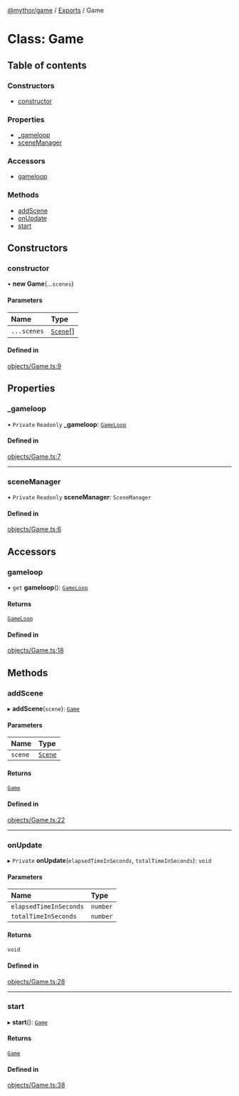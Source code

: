 [@mythor/game](../README.md) / [Exports](../modules.md) / Game

# Class: Game

## Table of contents

### Constructors

- [constructor](Game.md#constructor)

### Properties

- [\_gameloop](Game.md#_gameloop)
- [sceneManager](Game.md#scenemanager)

### Accessors

- [gameloop](Game.md#gameloop)

### Methods

- [addScene](Game.md#addscene)
- [onUpdate](Game.md#onupdate)
- [start](Game.md#start)

## Constructors

### constructor

• **new Game**(...`scenes`)

#### Parameters

| Name | Type |
| :------ | :------ |
| `...scenes` | [`Scene`](Scene.md)[] |

#### Defined in

[objects/Game.ts:9](https://github.com/desaintvincent/mythor/blob/d4665fb/packages/game/src/objects/Game.ts#L9)

## Properties

### \_gameloop

• `Private` `Readonly` **\_gameloop**: [`GameLoop`](GameLoop.md)

#### Defined in

[objects/Game.ts:7](https://github.com/desaintvincent/mythor/blob/d4665fb/packages/game/src/objects/Game.ts#L7)

___

### sceneManager

• `Private` `Readonly` **sceneManager**: `SceneManager`

#### Defined in

[objects/Game.ts:6](https://github.com/desaintvincent/mythor/blob/d4665fb/packages/game/src/objects/Game.ts#L6)

## Accessors

### gameloop

• `get` **gameloop**(): [`GameLoop`](GameLoop.md)

#### Returns

[`GameLoop`](GameLoop.md)

#### Defined in

[objects/Game.ts:18](https://github.com/desaintvincent/mythor/blob/d4665fb/packages/game/src/objects/Game.ts#L18)

## Methods

### addScene

▸ **addScene**(`scene`): [`Game`](Game.md)

#### Parameters

| Name | Type |
| :------ | :------ |
| `scene` | [`Scene`](Scene.md) |

#### Returns

[`Game`](Game.md)

#### Defined in

[objects/Game.ts:22](https://github.com/desaintvincent/mythor/blob/d4665fb/packages/game/src/objects/Game.ts#L22)

___

### onUpdate

▸ `Private` **onUpdate**(`elapsedTimeInSeconds`, `totalTimeInSeconds`): `void`

#### Parameters

| Name | Type |
| :------ | :------ |
| `elapsedTimeInSeconds` | `number` |
| `totalTimeInSeconds` | `number` |

#### Returns

`void`

#### Defined in

[objects/Game.ts:28](https://github.com/desaintvincent/mythor/blob/d4665fb/packages/game/src/objects/Game.ts#L28)

___

### start

▸ **start**(): [`Game`](Game.md)

#### Returns

[`Game`](Game.md)

#### Defined in

[objects/Game.ts:38](https://github.com/desaintvincent/mythor/blob/d4665fb/packages/game/src/objects/Game.ts#L38)
